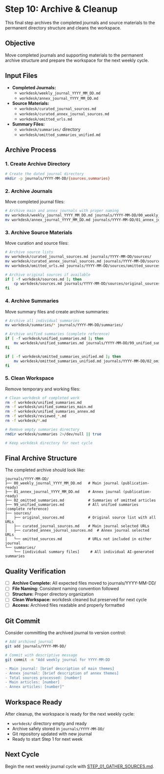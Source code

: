 # Step 10: Archive & Cleanup

This final step archives the completed journals and source materials to the permanent directory structure and cleans the workspace.

## Objective

Move completed journals and supporting materials to the permanent archive structure and prepare the workspace for the next weekly cycle.

## Input Files

- **Completed Journals:**
  - `workdesk/weekly_journal_YYYY_MM_DD.md`
  - `workdesk/annex_journal_YYYY_MM_DD.md`
- **Source Materials:**
  - `workdesk/curated_journal_sources.md`
  - `workdesk/curated_annex_journal_sources.md`
  - `workdesk/omitted_urls.md`
- **Summary Files:**
  - `workdesk/summaries/` directory
  - `workdesk/omitted_summaries_unified.md`

## Archive Process

### 1. Create Archive Directory

```bash
# Create the dated journal directory
mkdir -p journals/YYYY-MM-DD/{sources,summaries}
```

### 2. Archive Journals

Move completed journal files:

```bash
# Archive main and annex journals with proper naming
mv workdesk/weekly_journal_YYYY_MM_DD.md journals/YYYY-MM-DD/00_weekly_journal_YYYY_MM_DD.md
mv workdesk/annex_journal_YYYY_MM_DD.md journals/YYYY-MM-DD/01_annex_journal_YYYY_MM_DD.md
```

### 3. Archive Source Materials

Move curation and source files:

```bash
# Archive source lists
mv workdesk/curated_journal_sources.md journals/YYYY-MM-DD/sources/
mv workdesk/curated_annex_journal_sources.md journals/YYYY-MM-DD/sources/
mv workdesk/omitted_urls.md journals/YYYY-MM-DD/sources/omitted_sources.md

# Archive original sources if available
if [ -f workdesk/sources.md ]; then
    cp workdesk/sources.md journals/YYYY-MM-DD/sources/original_sources.md
fi
```

### 4. Archive Summaries

Move summary files and create archive summaries:

```bash
# Archive all individual summaries
mv workdesk/summaries/* journals/YYYY-MM-DD/summaries/

# Archive unified summaries (complete reference)
if [ -f workdesk/unified_summaries.md ]; then
    mv workdesk/unified_summaries.md journals/YYYY-MM-DD/99_unified_summaries.md
fi

if [ -f workdesk/omitted_summaries_unified.md ]; then
    mv workdesk/omitted_summaries_unified.md journals/YYYY-MM-DD/02_omitted_summaries.md
fi
```

### 5. Clean Workspace

Remove temporary and working files:

```bash
# Clean workdesk of completed work
rm -f workdesk/unified_summaries.md
rm -f workdesk/unified_summaries_main.md
rm -f workdesk/unified_summaries_annex.md
rm -f workdesk/reviewed_*.md
rm -f workdesk/*.md

# Remove empty summaries directory
rmdir workdesk/summaries 2>/dev/null || true

# Keep workdesk directory for next cycle
```

## Final Archive Structure

The completed archive should look like:

```
journals/YYYY-MM-DD/
├── 00_weekly_journal_YYYY_MM_DD.md   # Main journal (publication-ready)
├── 01_annex_journal_YYYY_MM_DD.md    # Annex journal (publication-ready)
├── 02_omitted_summaries.md           # Summaries of omitted articles
├── 99_unified_summaries.md           # All unified summaries (complete reference)
├── sources/
│   ├── original_sources.md           # Original source list with all URLs
│   ├── curated_journal_sources.md    # Main journal selected URLs
│   ├── curated_annex_journal_sources.md  # Annex journal selected URLs
│   └── omitted_sources.md            # URLs not included in either journal
└── summaries/
    └── [individual summary files]     # All individual AI-generated summaries
```

## Quality Verification

- [ ] **Archive Complete:** All expected files moved to journals/YYYY-MM-DD/
- [ ] **File Naming:** Consistent naming convention followed
- [ ] **Structure:** Proper directory organization
- [ ] **Clean Workspace:** workdesk cleaned but preserved for next cycle
- [ ] **Access:** Archived files readable and properly formatted

## Git Commit

Consider committing the archived journal to version control:

```bash
# Add archived journal
git add journals/YYYY-MM-DD/

# Commit with descriptive message
git commit -m "Add weekly journal for YYYY-MM-DD

- Main journal: [brief description of main themes]
- Annex journal: [brief description of annex themes]
- Total sources processed: [number]
- Main articles: [number]
- Annex articles: [number]"
```

## Workspace Ready

After cleanup, the workspace is ready for the next weekly cycle:
- `workdesk/` directory empty and ready
- Archive safely stored in `journals/YYYY-MM-DD/`
- Git repository updated with new journal
- Ready to start Step 1 for next week

## Next Cycle

Begin the next weekly journal cycle with [STEP_01_GATHER_SOURCES.md](STEP_01_GATHER_SOURCES.md).